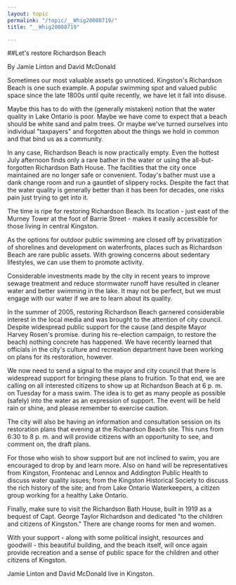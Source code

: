 ```yaml
---
layout: topic
permalink: "/topic/__Whig20080719/"
title: "__Whig20080719"

---
```


##Let's restore Richardson Beach<p>
By Jamie Linton and David McDonald
<p>
Sometimes our most valuable assets go unnoticed. Kingston's Richardson Beach is one such example. A popular swimming spot and valued public space since the late 1800s until quite recently, we have let it fall into disuse.
<p>
Maybe this has to do with the (generally mistaken) notion that the water quality in Lake Ontario is poor. Maybe we have come to expect that a beach should be white sand and palm trees. Or maybe we've turned ourselves into individual "taxpayers" and forgotten about the things we hold in common and that bind us as a community.
<p>
In any case, Richardson Beach is now practically empty. Even the hottest July afternoon finds only a rare bather in the water or using the all-but-forgotten Richardson Bath House. The facilities that the city once maintained are no longer safe or convenient. Today's bather must use a dank change room and run a gauntlet of slippery rocks. Despite the fact that the water quality is generally better than it has been for decades, one risks pain just trying to get into it.
<p>
The time is ripe for restoring Richardson Beach. Its location - just east of the Murney Tower at the foot of Barrie Street - makes it easily accessible for those living in central Kingston.
<p>
As the options for outdoor public swimming are closed off by privatization of shorelines and development on waterfronts, places such as Richardson Beach are rare public assets. With growing concerns about sedentary lifestyles, we can use them to promote activity.
<p>
Considerable investments made by the city in recent years to improve sewage treatment and reduce stormwater runoff have resulted in cleaner water and better swimming in the lake. It may not be perfect, but we must engage with our water if we are to learn about its quality.
<p>
In the summer of 2005, restoring Richardson Beach garnered considerable interest in the local media and was brought to the attention of city council. Despite widespread public support for the cause (and despite Mayor Harvey Rosen's promise. during his re-election campaign, to restore the beach) nothing concrete has happened. We have recently learned that officials in the city's culture and recreation department have been working on plans for its restoration, however.
<p>
We now need to send a signal to the mayor and city council that there is widespread support for bringing these plans to fruition. To that end, we are calling on all interested citizens to show up at Richardson Beach at 6 p. m. on Tuesday for a mass swim. The idea is to get as many people as possible (safely) into the water as an expression of support. The event will be held rain or shine, and please remember to exercise caution.
<p>
The city will also be having an information and consultation session on its restoration plans that evening at the Richardson Beach site. This runs from 6:30 to 8 p. m. and will provide citizens with an opportunity to see, and comment on, the draft plans.
<p>
For those who wish to show support but are not inclined to swim, you are encouraged to drop by and learn more. Also on hand will be representatives from Kingston, Frontenac and Lennox and Addington Public Health to discuss water quality issues; from the Kingston Historical Society to discuss the rich history of the site; and from Lake Ontario Waterkeepers, a citizen group working for a healthy Lake Ontario.
<p>
Finally, make sure to visit the Richardson Bath House, built in 1919 as a bequest of Capt. George Taylor Richardson and dedicated "to the children and citizens of Kingston." There are change rooms for men and women.
<p>
With your support - along with some political insight, resources and goodwill - this beautiful building, and the beach itself, will once again provide recreation and a sense of public space for the children and other citizens of Kingston.
<p>
Jamie Linton and David McDonald live in Kingston.

